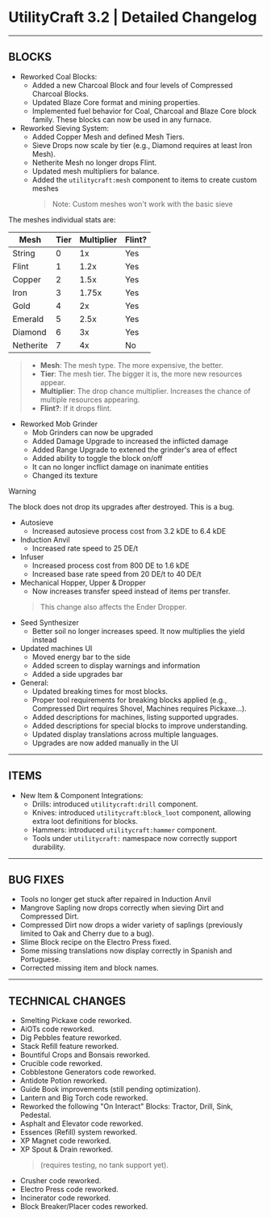 # UtilityCraft 3.2 | Detailed Changelog
---
## BLOCKS

- Reworked Coal Blocks:
  - Added a new Charcoal Block and four levels of Compressed Charcoal Blocks.
  - Updated Blaze Core format and mining properties.
  - Implemented fuel behavior for Coal, Charcoal and Blaze Core block family. These blocks can now be used in any furnace.
- Reworked Sieving System:
  - Added Copper Mesh and defined Mesh Tiers.
  - Sieve Drops now scale by tier (e.g., Diamond requires at least Iron Mesh).
  - Netherite Mesh no longer drops Flint.
  - Updated mesh multipliers for balance.
  - Added the `utilitycraft:mesh` component to items to create custom meshes
    > Note: Custom meshes won't work with the basic sieve

The meshes individual stats are:
    
 | **Mesh**  | **Tier** | **Multiplier** | **Flint?** |
 |-----------|----------|----------------|------------|
 | String    | 0        | 1x             | Yes        |
 | Flint     | 1        | 1.2x           | Yes        |
 | Copper    | 2        | 1.5x           | Yes        | 
 | Iron      | 3        | 1.75x          | Yes        |
 | Gold      | 4        | 2x             | Yes        |
 | Emerald   | 5        | 2.5x           | Yes        |
 | Diamond   | 6        | 3x             | Yes        |
 | Netherite | 7        | 4x             | No         |
  > - **Mesh**: The mesh type. The more expensive, the better.
  > - **Tier**: The mesh tier. The bigger it is, the more new resources appear.
  > - **Multiplier**: The drop chance multiplier. Increases the chance of multiple resources appearing.
  > - **Flint?**: If it drops flint.
- Reworked Mob Grinder
  - Mob Grinders can now be upgraded
  - Added Damage Upgrade to increased the inflicted damage
  - Added Range Upgrade to extened the grinder's area of effect
  - Added ability to toggle the block on/off
  - It can no longer incflict damage on inanimate entities
  - Changed its texture
> [!WARNING]
> The block does not drop its upgrades after destroyed. This is a bug.

- Autosieve
  - Increased autosieve process cost from 3.2 kDE to 6.4 kDE
- Induction Anvil
  - Increased rate speed to 25 DE/t
- Infuser
  - Increased process cost from 800 DE to 1.6 kDE
  - Increased base rate speed from 20 DE/t to 40 DE/t
- Mechanical Hopper, Upper & Dropper
  - Now increases transfer speed instead of items per transfer.
  > This change also affects the Ender Dropper.
- Seed Synthesizer
  - Better soil no longer increases speed. It now multiplies the yield instead
- Updated machines UI
  - Moved energy bar to the side
  - Added screen to display warnings and information
  - Added a side upgrades bar
- General:
  - Updated breaking times for most blocks.
  - Proper tool requirements for breaking blocks applied (e.g., Compressed Dirt requires Shovel, Machines requires Pickaxe…).
  - Added descriptions for machines, listing supported upgrades.
  - Added descriptions for special blocks to improve understanding.
  - Updated display translations across multiple languages.
  - Upgrades are now added manually in the UI

---
## ITEMS

- New Item & Component Integrations:
  - Drills: introduced `utilitycraft:drill` component.
  - Knives: introduced `utilitycraft:block_loot` component, allowing extra loot definitions for blocks.
  - Hammers: introduced `utilitycraft:hammer` component.
  - Tools under `utilitycraft:` namespace now correctly support durability.

---
## BUG FIXES

  - Tools no longer get stuck after repaired in Induction Anvil
  - Mangrove Sapling now drops correctly when sieving Dirt and Compressed Dirt.
  - Compressed Dirt now drops a wider variety of saplings (previously limited to Oak and Cherry due to a bug).
  - Slime Block recipe on the Electro Press fixed.
  - Some missing translations now display correctly in Spanish and Portuguese.
  - Corrected missing item and block names.

---
## TECHNICAL CHANGES

  - Smelting Pickaxe code reworked.
  - AiOTs code reworked.
  - Dig Pebbles feature reworked.
  - Stack Refill feature reworked.
  - Bountiful Crops and Bonsais reworked.
  - Crucible code reworked.
  - Cobblestone Generators code reworked.
  - Antidote Potion reworked.
  - Guide Book improvements (still pending optimization).
  - Lantern and Big Torch code reworked.
  - Reworked the following "On Interact" Blocks: Tractor, Drill, Sink, Pedestal.
  - Asphalt and Elevator code reworked.
  - Essences (Refill) system reworked.
  - XP Magnet code reworked.
  - XP Spout & Drain reworked.
    > (requires testing, no tank support yet).
  - Crusher code reworked.
  - Electro Press code reworked.
  - Incinerator code reworked.
  - Block Breaker/Placer codes reworked.
